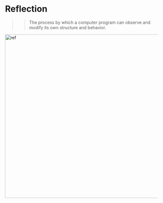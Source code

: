 # Reflection
>>The process by which a computer program can observe and modify its own structure and behavior. 
<img width="539" alt="ref" src="https://github.com/nika19du/Reflection/assets/59253452/495a57c9-86ed-4123-8432-31930f264e8d">
